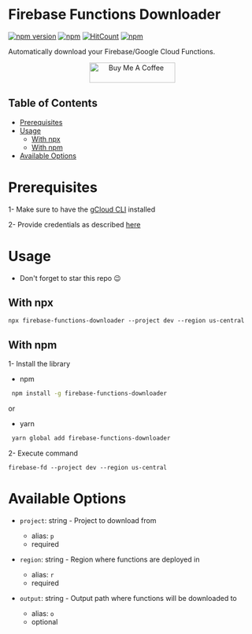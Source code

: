 # Firebase Functions Downloader

[![npm version](https://badge.fury.io/js/firebase-functions-downloader.svg)](https://badge.fury.io/js/firebase-functions-downloader)
[![npm](https://img.shields.io/npm/dt/firebase-functions-downloader.svg)](https://www.npmjs.com/package/firebase-functions-downloader)
[![HitCount](https://hits.dwyl.com/omar-dulaimi/firebase-functions-downloader.svg?style=flat)](http://hits.dwyl.com/omar-dulaimi/firebase-functions-downloader)
[![npm](https://img.shields.io/npm/l/firebase-functions-downloader.svg)](LICENSE)

Automatically download your Firebase/Google Cloud Functions.

<p align="center">
  <a href="https://www.buymeacoffee.com/omardulaimi">
    <img src="https://cdn.buymeacoffee.com/buttons/default-yellow.png" alt="Buy Me A Coffee" height="41" width="174">
  </a>
</p>

## Table of Contents

- [Prerequisites](#prerequisites)
- [Usage](#usage)
  - [With npx](#with-npx)
  - [With npm](#with-npm)
- [Available Options](#available-options)

# Prerequisites

1- Make sure to have the [gCloud CLI](https://cloud.google.com/sdk/docs/install) installed

2- Provide credentials as described [here](https://cloud.google.com/docs/authentication/provide-credentials-adc)

# Usage

- Don't forget to star this repo 😉

## With npx

```shell
npx firebase-functions-downloader --project dev --region us-central
```

## With npm

1- Install the library

- npm

```bash
 npm install -g firebase-functions-downloader
```

or

- yarn

```bash
 yarn global add firebase-functions-downloader
```

2- Execute command

```shell
firebase-fd --project dev --region us-central
```

# Available Options

- `project`: string - Project to download from

  - alias: `p`
  - required

- `region`: string - Region where functions are deployed in

  - alias: `r`
  - required

- `output`: string - Output path where functions will be downloaded to

  - alias: `o`
  - optional


